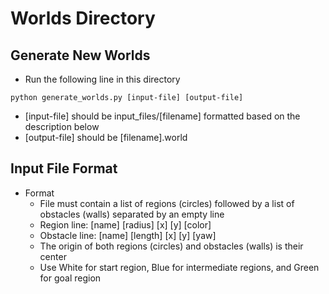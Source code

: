 # Worlds Directory

## Generate New Worlds
* Run the following line in this directory

`python generate_worlds.py [input-file] [output-file]`

  * [input-file] should be input_files/[filename] formatted based on the description below
  * [output-file] should be [filename].world
  
## Input File Format
* Format
  * File must contain a list of regions (circles) followed by a list of obstacles (walls) separated by an empty line
  * Region line: [name] [radius] [x] [y] [color]
  * Obstacle line: [name] [length] [x] [y] [yaw]
  * The origin of both regions (circles) and obstacles (walls) is their center
  * Use White for start region, Blue for intermediate regions, and Green for goal region
 
